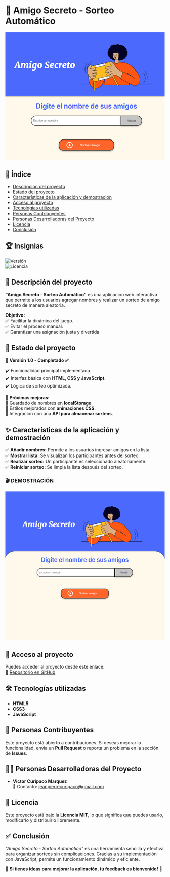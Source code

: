 # 🎁 Amigo Secreto - Sorteo Automático  
![Interface-de-inicio](image.png)  

## 📌 Índice  
- [Descripción del proyecto](#-descripción-del-proyecto)  
- [Estado del proyecto](#-estado-del-proyecto)  
- [Características de la aplicación y demostración](#-características-de-la-aplicación-y-demostración)  
- [Acceso al proyecto](#-acceso-al-proyecto)  
- [Tecnologías utilizadas](#-tecnologías-utilizadas)  
- [Personas Contribuyentes](#-personas-contribuyentes)  
- [Personas Desarrolladoras del Proyecto](#-personas-desarrolladoras-del-proyecto)  
- [Licencia](#-licencia)  
- [Conclusión](#-conclusión)  

## 🏆 Insignias  
![Versión](https://img.shields.io/badge/version-1.0-blue)  
![Licencia](https://img.shields.io/badge/licencia-MIT-green)  

## 📝 Descripción del proyecto  
**"Amigo Secreto - Sorteo Automático"** es una aplicación web interactiva que permite a los usuarios agregar nombres y realizar un sorteo de amigo secreto de manera aleatoria.  

**Objetivo:**  
✅ Facilitar la dinámica del juego.  
✅ Evitar el proceso manual.  
✅ Garantizar una asignación justa y divertida.  

## 🚦 Estado del proyecto  
📌 **Versión 1.0 - Completado ✅**  

✔️ Funcionalidad principal implementada.  
✔️ Interfaz básica con **HTML, CSS y JavaScript**.  
✔️ Lógica de sorteo optimizada.  

🚀 **Próximas mejoras:**  
🔹 Guardado de nombres en **localStorage**.  
🔹 Estilos mejorados con **animaciones CSS**.  
🔹 Integración con una **API para almacenar sorteos**.  

## ✨ Características de la aplicación y demostración  
✅ **Añadir nombres:** Permite a los usuarios ingresar amigos en la lista.  
✅ **Mostrar lista:** Se visualizan los participantes antes del sorteo.  
✅ **Realizar sorteo:** Un participante es seleccionado aleatoriamente.  
✅ **Reiniciar sorteo:** Se limpia la lista después del sorteo.  

### 🎬 DEMOSTRACIÓN  
![Demostración](Animation.gif)  

## 🔗 Acceso al proyecto  
Puedes acceder al proyecto desde este enlace:  
🔗 [Repositorio en GitHub](https://github.com/victorjeanpierre/challenge-amigo-secreto.git)  

## 🛠️ Tecnologías utilizadas  
- **HTML5**  
- **CSS3**  
- **JavaScript**  

## 🤝 Personas Contribuyentes  
Este proyecto está abierto a contribuciones. Si deseas mejorar la funcionalidad, envía un **Pull Request** o reporta un problema en la sección de **Issues**.  

## 👨‍💻 Personas Desarrolladoras del Proyecto  
- **Victor Curipaco Marquez**  
📧 Contacto: [jeanpierrecuripaco@gmail.com](mailto:jeanpierrecuripaco@gmail.com)  

## 📜 Licencia  
Este proyecto está bajo la **Licencia MIT**, lo que significa que puedes usarlo, modificarlo y distribuirlo libremente.  

## ✅ Conclusión  
*"Amigo Secreto - Sorteo Automático"* es una herramienta sencilla y efectiva para organizar sorteos sin complicaciones. Gracias a su implementación con JavaScript, permite un funcionamiento dinámico y eficiente.  

📢 **Si tienes ideas para mejorar la aplicación, tu feedback es bienvenido! 🚀**  
